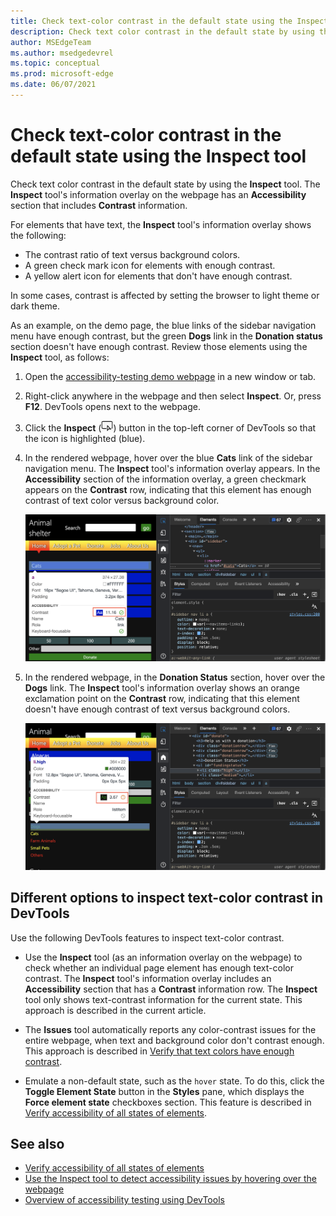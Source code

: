 ```yaml
---
title: Check text-color contrast in the default state using the Inspect tool
description: Check text color contrast in the default state by using the Inspect tool's information overlay on the page, which has an Accessibility section that includes Contrast information.
author: MSEdgeTeam
ms.author: msedgedevrel
ms.topic: conceptual
ms.prod: microsoft-edge
ms.date: 06/07/2021
---
```

# Check text-color contrast in the default state using the Inspect tool

<!-- Inspect tool: information overlay: Accessibility section: Contrast row -->

Check text color contrast in the default state by using the **Inspect** tool.  The **Inspect** tool's information overlay on the webpage has an **Accessibility** section that includes **Contrast** information.

<!-- Inspect tool -->
For elements that have text, the **Inspect** tool's information overlay shows the following:
*  The contrast ratio of text versus background colors.
*  A green check mark icon for elements with enough contrast.
*  A yellow alert icon for elements that don't have enough contrast.

In some cases, contrast is affected by setting the browser to light theme or dark theme.

As an example, on the demo page, the blue links of the sidebar navigation menu have enough contrast, but the green **Dogs** link in the **Donation status** section doesn't have enough contrast.  Review those elements using the **Inspect** tool, as follows:

1. Open the [accessibility-testing demo webpage](https://microsoftedge.github.io/Demos/devtools-a11y-testing/) in a new window or tab.

1. Right-click anywhere in the webpage and then select **Inspect**.  Or, press **F12**.  DevTools opens next to the webpage.

1. Click the **Inspect** (![Inspect button](../media/inspect-tool-icon-light-theme.png)) button in the top-left corner of DevTools so that the icon is highlighted (blue).

1. In the rendered webpage, hover over the blue **Cats** link of the sidebar navigation menu.  The **Inspect** tool's information overlay appears.  In the **Accessibility** section of the information overlay, a green checkmark appears on the **Contrast** row, indicating that this element has enough contrast of text color versus background color.

   ![The menu items have enough contrast, as shown in the Inspect tool](../media/a11y-testing-enough-contrast.msft.png)

1. In the rendered webpage, in the **Donation Status** section, hover over the **Dogs** link.  The **Inspect** tool's information overlay shows an orange exclamation point on the **Contrast** row, indicating that this element doesn't have enough contrast of text versus background colors.

   ![An element that doesn't have enough contrast, as shown by the warning in the Inspect tool](../media/a11y-testing-not-enough-contrast.msft.png)


<!-- ====================================================================== -->
## Different options to inspect text-color contrast in DevTools

Use the following DevTools features to inspect text-color contrast.

*  Use the **Inspect** tool (as an information overlay on the webpage) to check whether an individual page element has enough text-color contrast.  The **Inspect** tool's information overlay includes an **Accessibility** section that has a **Contrast** information row.  The **Inspect** tool only shows text-contrast information for the current state.  This approach is described in the current article.

*  The **Issues** tool automatically reports any color-contrast issues for the entire webpage, when text and background color don't contrast enough.  This approach is described in [Verify that text colors have enough contrast](test-issues-tool.md#verify-that-text-colors-have-enough-contrast).

*  Emulate a non-default state, such as the `hover` state.  To do this, click the **Toggle Element State** button in the **Styles** pane, which displays the **Force element state** checkboxes section.  This feature is described in [Verify accessibility of all states of elements](test-inspect-states.md).


<!-- ====================================================================== -->
## See also

*  [Verify accessibility of all states of elements](test-inspect-states.md)
*  [Use the Inspect tool to detect accessibility issues by hovering over the webpage](test-inspect-tool.md)
*  [Overview of accessibility testing using DevTools](accessibility-testing-in-devtools.md)
